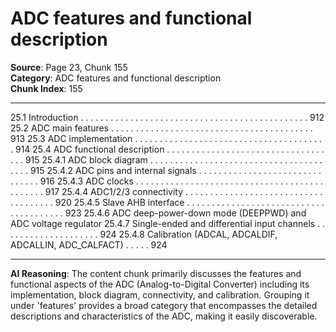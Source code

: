 # ADC features and functional description

**Source**: Page 23, Chunk 155  
**Category**: ADC features and functional description  
**Chunk Index**: 155

---

25.1 Introduction . . . . . . . . . . . . . . . . . . . . . . . . . . . . . . . . . . . . . . . . . . . . . . 912
25.2 ADC main features . . . . . . . . . . . . . . . . . . . . . . . . . . . . . . . . . . . . . . . . . 913
25.3 ADC implementation . . . . . . . . . . . . . . . . . . . . . . . . . . . . . . . . . . . . . . . 914
25.4 ADC functional description . . . . . . . . . . . . . . . . . . . . . . . . . . . . . . . . . . . 915
25.4.1 ADC block diagram . . . . . . . . . . . . . . . . . . . . . . . . . . . . . . . . . . . . . . . 915
25.4.2 ADC pins and internal signals . . . . . . . . . . . . . . . . . . . . . . . . . . . . . . . 916
25.4.3 ADC clocks . . . . . . . . . . . . . . . . . . . . . . . . . . . . . . . . . . . . . . . . . . . . . 917
25.4.4 ADC1/2/3 connectivity . . . . . . . . . . . . . . . . . . . . . . . . . . . . . . . . . . . . . 920
25.4.5 Slave AHB interface . . . . . . . . . . . . . . . . . . . . . . . . . . . . . . . . . . . . . . . 923
25.4.6 ADC deep-power-down mode (DEEPPWD) and ADC voltage regulator
25.4.7 Single-ended and differential input channels . . . . . . . . . . . . . . . . . . . . 924
25.4.8 Calibration (ADCAL, ADCALDIF, ADCALLIN, ADC_CALFACT) . . . . . 924

---

**AI Reasoning**: The content chunk primarily discusses the features and functional aspects of the ADC (Analog-to-Digital Converter) including its implementation, block diagram, connectivity, and calibration. Grouping it under 'features' provides a broad category that encompasses the detailed descriptions and characteristics of the ADC, making it easily discoverable.
